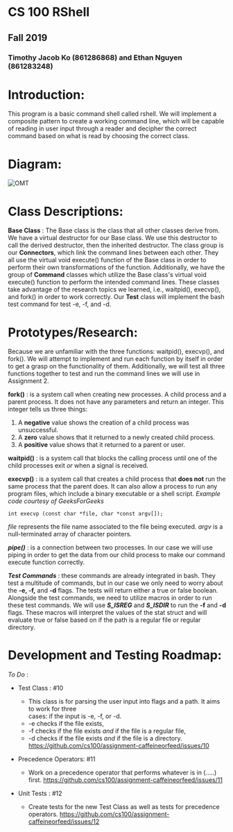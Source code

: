 # CS 100 RShell
## Fall 2019
### Timothy Jacob Ko (861286868) and Ethan Nguyen (861283248)

# Introduction:
This program is a basic command shell called rshell. We will implement a composite pattern to create a working command line, which will be capable of reading in user input through a reader and decipher the correct command based on what is read by choosing the correct class.

# Diagram:
![OMT](https://raw.githubusercontent.com/cs100/assignment-caffeineorfeed/master/images/Rshell%20OMT%20(2).png?token=ANL74FLNABG6C3PYEHKBATK55BAKA)

# Class Descriptions:
**Base Class** : The Base class is the class that all other classes derive from. We have a virtual destructor for our Base class. We use this destructor to call the derived destructor, then the inherited destructor.
The class group is our **Connectors**, which link the command lines between each other. They all use the virtual void execute() function of the Base class in order to perform their own transformations of the function. Additionally, we have the group of **Command** classes which utilize the Base class's virtual void execute() function to perform the intended command lines. These classes take advantage of the research topics we learned, i.e., waitpid(), execvp(), and fork() in order to work correctly. Our **Test** class will implement the bash test command for test -e, -f, and -d.
# Prototypes/Research:
Because we are unfamiliar with the three functions: waitpid(), execvp(), and fork(). We will attempt to implement and run each function by itself in order to get a grasp on the functionality of them. Additionally, we will test all three functions together to test and run the command lines we will use in Assignment 2.

**fork()** : is a system call when creating new processes. A child process and a parent process. It does not have any parameters and return an integer. This integer tells us three things:
   1. A **negative** value shows the creation of a child process was unsuccessful.
   2. A **zero** value shows that it returned to a newly created child process.
   3. A **positive** value shows that it returned to a parent or user.
   
**waitpid()** : is a system call that blocks the calling process until one of the child processes exit *or* when a signal is received.

**execvp()** : is a system call that creates a child process that **does not** run the same process that the parent does. It can also allow a process to run any program files, which include a binary executable or a shell script.
*Example code courtesy of GeeksForGeeks*
```
int execvp (const char *file, char *const argv[]);
```
 *file* represents the file name associated to the file being executed.
 *argv* is a null-terminated array of character pointers.
 
 ***pipe()*** : is a connection between two processes. In our case we will use piping in order to get the data from our child process to make our command execute function correctly.
 
 ***Test Commands*** : these commands are already integrated in bash. They test a multitude of commands, but in our case we only need to worry about the **-e, -f,** and **-d** flags. The tests will return either a true or false boolean.
Alongside the test commands, we need to utilize macros in order to run these test commands. We will use ***S_ISREG*** and ***S_ISDIR*** to run the **-f** and **-d** flags. These macros will interpret the values of the stat struct and will evaluate true or false based on if the path is a regular file or regular directory.
 
 
# Development and Testing Roadmap:
_To Do_ : 
  * Test Class :  #10
      * This class is for parsing the user input into flags and a path. It aims to work for three   
      cases: if the input is -e, -f, or -d. 
      * -e checks if the file exists,
      * -f checks if the file exists *and* if the file is a regular file,
      * -d checks if the file exists *and* if the file is a directory.
         https://github.com/cs100/assignment-caffeineorfeed/issues/10
  * Precedence Operators: #11
      * Work on a precedence operator that performs whatever is in (.....) first.
         https://github.com/cs100/assignment-caffeineorfeed/issues/11

  * Unit Tests : #12
      * Create tests for the new Test Class as well as tests for precedence operators. 
         https://github.com/cs100/assignment-caffeineorfeed/issues/12
